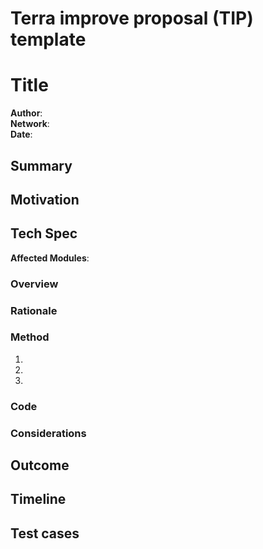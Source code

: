 # Terra improve proposal (TIP) template


# Title

**Author**:  
**Network**:  <!---Add the mainnet version this change will apply to. -->  
**Date**:   

## Summary

<!--- A 1-2 sentence non-technical explanation of the change. Summaries should be easily understood by the general community. -->

## Motivation

<!--- An explanation of why the change is necessary. What is the problem that needs to be solved? Why do these changes need to be implemented? -->

## Tech Spec

**Affected Modules**: <!--- Which modules will be altered? -->

### Overview

<!---A technical summary of the change and how it will solve the problem. -->

### Rationale

<!--- Why are you doing it this way and not another way? What is the reasoning for using this method vs another route? -->

### Method

<!--- An outline of how the change will be implemented. This can include a numbered list of steps necessary for completion. -->

1. 
2. 
3. 

### Code

<!--- Include any applicable code blocks or pseudocode describing the changes. -->

### Considerations

<!--- Describe any special or general considerations. Is there anything that we should be cautious about? Are there any invariants to keep in mind? -->

## Outcome

<!--- Briefly describe the desired outcome of this change. -->

## Timeline

<!--- If applicable, include an estimated project completion time. You can break this up into a list of events. -->

## Test cases

<!--- If applicable, include any test cases or preliminary research related to the change. -->